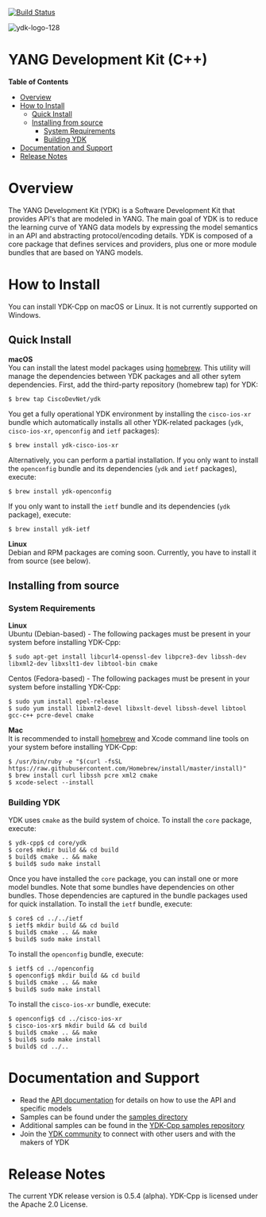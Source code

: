 [![Build Status](https://travis-ci.org/CiscoDevNet/ydk-cpp.svg?branch=master)](https://travis-ci.org/CiscoDevNet/ydk-cpp)

![ydk-logo-128](https://cloud.githubusercontent.com/assets/16885441/24175899/2010f51e-0e56-11e7-8fb7-30a9f70fbb86.png)

YANG Development Kit (C++)
==========================

<!-- START doctoc generated TOC please keep comment here to allow auto update -->
<!-- DON'T EDIT THIS SECTION, INSTEAD RE-RUN doctoc TO UPDATE -->
**Table of Contents**

- [Overview](#overview)
- [How to Install](#how-to-install)
  - [Quick Install](#quick-install)
  - [Installing from source](#installing-from-source)
    - [System Requirements](#system-requirements)
    - [Building YDK](#building-ydk)
- [Documentation and Support](#documentation-and-support)
- [Release Notes](#release-notes)

<!-- END doctoc generated TOC please keep comment here to allow auto update -->

Overview
========

The YANG Development Kit (YDK) is a Software Development Kit that provides API's that are modeled in YANG. The main goal of YDK is to reduce the learning curve of YANG data models by expressing the model semantics in an API and abstracting protocol/encoding details.  YDK is composed of a core package that defines services and providers, plus one or more module bundles that are based on YANG models.  

How to Install
==============
You can install YDK-Cpp on macOS or Linux.  It is not currently supported on Windows.

Quick Install
-------------
**macOS**  
You can install the latest model packages using [homebrew](http://brew.sh).  This utility will manage the dependencies between YDK packages and all other sytem dependencies.  First, add the third-party repository (homebrew tap) for YDK:
```
$ brew tap CiscoDevNet/ydk
```

You get a fully operational YDK environment by installing the ``cisco-ios-xr`` bundle which automatically installs all other YDK-related packages (``ydk``, ``cisco-ios-xr``, ``openconfig`` and ``ietf`` packages):
```
$ brew install ydk-cisco-ios-xr
```

Alternatively, you can perform a partial installation.  If you only want to install the ``openconfig`` bundle and its dependencies (``ydk`` and ``ietf`` packages), execute:
```
$ brew install ydk-openconfig
```

If you only want to install the ``ietf`` bundle and its dependencies (``ydk`` package), execute:
```
$ brew install ydk-ietf
```

**Linux**  
Debian and RPM packages are coming soon.  Currently, you have to install it from source (see below).

Installing from source
----------------------
### System Requirements
**Linux**  
Ubuntu (Debian-based) - The following packages must be present in your system before installing YDK-Cpp:
```
$ sudo apt-get install libcurl4-openssl-dev libpcre3-dev libssh-dev libxml2-dev libxslt1-dev libtool-bin cmake
```

Centos (Fedora-based) - The following packages must be present in your system before installing YDK-Cpp:
```
$ sudo yum install epel-release
$ sudo yum install libxml2-devel libxslt-devel libssh-devel libtool gcc-c++ pcre-devel cmake
```

**Mac**  
It is recommended to install [homebrew](http://brew.sh) and Xcode command line tools on your system before installing YDK-Cpp:
```
$ /usr/bin/ruby -e "$(curl -fsSL https://raw.githubusercontent.com/Homebrew/install/master/install)"
$ brew install curl libssh pcre xml2 cmake
$ xcode-select --install
```
### Building YDK
YDK uses ``cmake`` as the build system of choice. To install the ``core`` package, execute:
```
$ ydk-cpp$ cd core/ydk
$ core$ mkdir build && cd build
$ build$ cmake .. && make
$ build$ sudo make install
```

Once you have installed the ``core`` package, you can install one or more model bundles.  Note that some bundles have dependencies on other bundles.  Those dependencies are captured in the bundle packages used for quick installation. To install the `ietf` bundle, execute:
```
$ core$ cd ../../ietf
$ ietf$ mkdir build && cd build
$ build$ cmake .. && make
$ build$ sudo make install
```

To install the `openconfig` bundle, execute:
```
$ ietf$ cd ../openconfig
$ openconfig$ mkdir build && cd build
$ build$ cmake .. && make
$ build$ sudo make install
```

To install the `cisco-ios-xr` bundle, execute:
```
$ openconfig$ cd ../cisco-ios-xr
$ cisco-ios-xr$ mkdir build && cd build
$ build$ cmake .. && make
$ build$ sudo make install
$ build$ cd ../..
```

Documentation and Support
=========================
- Read the [API documentation](http://ydk.cisco.com/cpp/docs) for details on how to use the API and specific models
- Samples can be found under the [samples directory](https://github.com/CiscoDevNet/ydk-cpp/tree/master/core/samples)
- Additional samples can be found in the [YDK-Cpp samples repository](https://github.com/CiscoDevNet/ydk-cpp-samples)
- Join the [YDK community](https://communities.cisco.com/community/developer/ydk) to connect with other users and with the makers of YDK

Release Notes
===============
The current YDK release version is 0.5.4 (alpha). YDK-Cpp is licensed under the Apache 2.0 License.
